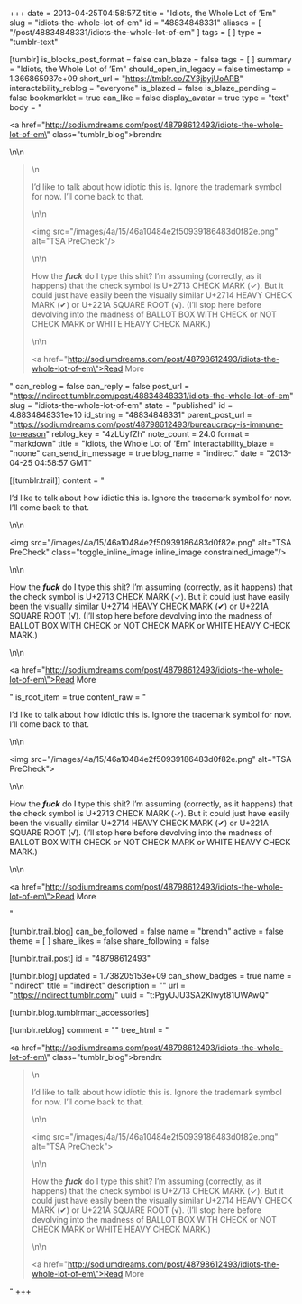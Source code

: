 +++
date = 2013-04-25T04:58:57Z
title = "Idiots, the Whole Lot of ’Em"
slug = "idiots-the-whole-lot-of-em"
id = "48834848331"
aliases = [ "/post/48834848331/idiots-the-whole-lot-of-em" ]
tags = [ ]
type = "tumblr-text"

[tumblr]
is_blocks_post_format = false
can_blaze = false
tags = [ ]
summary = "Idiots, the Whole Lot of ’Em"
should_open_in_legacy = false
timestamp = 1.366865937e+09
short_url = "https://tmblr.co/ZY3jbyjUoAPB"
interactability_reblog = "everyone"
is_blazed = false
is_blaze_pending = false
bookmarklet = true
can_like = false
display_avatar = true
type = "text"
body = "<p><a href=\"http://sodiumdreams.com/post/48798612493/idiots-the-whole-lot-of-em\" class=\"tumblr_blog\">brendn</a>:</p>\n\n<blockquote>\n<p>I’d like to talk about how idiotic this is. Ignore the trademark symbol for now. I’ll come back to that.</p>\n\n<p><img src=\"/images/4a/15/46a10484e2f50939186483d0f82e.png\" alt=\"TSA PreCheck\"/></p>\n\n<p>How the <strong><em>fuck</em></strong> do I type this shit? I’m assuming (correctly, as it happens) that the check symbol is U+2713 CHECK MARK (✓). But it could just have easily been the visually similar U+2714 HEAVY CHECK MARK (✔) or U+221A SQUARE ROOT (√). (I’ll stop here before devolving into the madness of BALLOT BOX WITH CHECK or NOT CHECK MARK or WHITE HEAVY CHECK MARK.)</p>\n\n<p><a href=\"http://sodiumdreams.com/post/48798612493/idiots-the-whole-lot-of-em\">Read More</a></p></blockquote>"
can_reblog = false
can_reply = false
post_url = "https://indirect.tumblr.com/post/48834848331/idiots-the-whole-lot-of-em"
slug = "idiots-the-whole-lot-of-em"
state = "published"
id = 4.8834848331e+10
id_string = "48834848331"
parent_post_url = "https://sodiumdreams.com/post/48798612493/bureaucracy-is-immune-to-reason"
reblog_key = "4zLUyfZh"
note_count = 24.0
format = "markdown"
title = "Idiots, the Whole Lot of ’Em"
interactability_blaze = "noone"
can_send_in_message = true
blog_name = "indirect"
date = "2013-04-25 04:58:57 GMT"

[[tumblr.trail]]
content = "<p>I&rsquo;d like to talk about how idiotic this is. Ignore the trademark symbol for now. I&rsquo;ll come back to that.</p>\n\n<p><img src=\"/images/4a/15/46a10484e2f50939186483d0f82e.png\" alt=\"TSA PreCheck\" class=\"toggle_inline_image inline_image constrained_image\"/></p>\n\n<p>How the <strong><em>fuck</em></strong> do I type this shit? I&rsquo;m assuming (correctly, as it happens) that the check symbol is U+2713 CHECK MARK (&#10003;). But it could just have easily been the visually similar U+2714 HEAVY CHECK MARK (&#10004;) or U+221A SQUARE ROOT (&radic;). (I&rsquo;ll stop here before devolving into the madness of BALLOT BOX WITH CHECK or NOT CHECK MARK or WHITE HEAVY CHECK MARK.)</p>\n\n<p><a href=\"http://sodiumdreams.com/post/48798612493/idiots-the-whole-lot-of-em\">Read More</a></p>"
is_root_item = true
content_raw = "<p>I’d like to talk about how idiotic this is. Ignore the trademark symbol for now. I’ll come back to that.</p>\n\n<p><img src=\"/images/4a/15/46a10484e2f50939186483d0f82e.png\" alt=\"TSA PreCheck\"></p>\n\n<p>How the <strong><em>fuck</em></strong> do I type this shit? I’m assuming (correctly, as it happens) that the check symbol is U+2713 CHECK MARK (✓). But it could just have easily been the visually similar U+2714 HEAVY CHECK MARK (✔) or U+221A SQUARE ROOT (√). (I’ll stop here before devolving into the madness of BALLOT BOX WITH CHECK or NOT CHECK MARK or WHITE HEAVY CHECK MARK.)</p>\n\n<p><a href=\"http://sodiumdreams.com/post/48798612493/idiots-the-whole-lot-of-em\">Read More</a></p>"

[tumblr.trail.blog]
can_be_followed = false
name = "brendn"
active = false
theme = [ ]
share_likes = false
share_following = false

[tumblr.trail.post]
id = "48798612493"

[tumblr.blog]
updated = 1.738205153e+09
can_show_badges = true
name = "indirect"
title = "indirect"
description = ""
url = "https://indirect.tumblr.com/"
uuid = "t:PgyUJU3SA2Klwyt81UWAwQ"

[tumblr.blog.tumblrmart_accessories]

[tumblr.reblog]
comment = ""
tree_html = "<p><a href=\"http://sodiumdreams.com/post/48798612493/idiots-the-whole-lot-of-em\" class=\"tumblr_blog\">brendn</a>:</p><blockquote>\n<p>I’d like to talk about how idiotic this is. Ignore the trademark symbol for now. I’ll come back to that.</p>\n\n<p><img src=\"/images/4a/15/46a10484e2f50939186483d0f82e.png\" alt=\"TSA PreCheck\"></p>\n\n<p>How the <strong><em>fuck</em></strong> do I type this shit? I’m assuming (correctly, as it happens) that the check symbol is U+2713 CHECK MARK (✓). But it could just have easily been the visually similar U+2714 HEAVY CHECK MARK (✔) or U+221A SQUARE ROOT (√). (I’ll stop here before devolving into the madness of BALLOT BOX WITH CHECK or NOT CHECK MARK or WHITE HEAVY CHECK MARK.)</p>\n\n<p><a href=\"http://sodiumdreams.com/post/48798612493/idiots-the-whole-lot-of-em\">Read More</a></p></blockquote>"
+++
